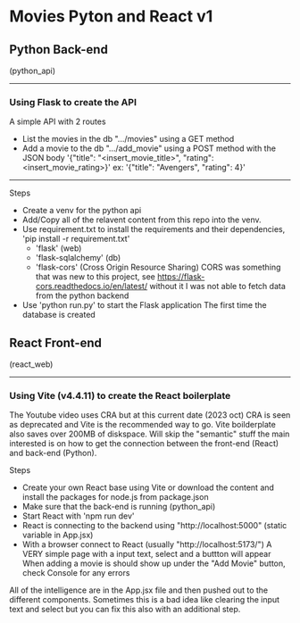 # Movies Pyton and React v1

## Python Back-end

(python_api)

---

### Using Flask to create the API

A simple API with 2 routes

- List the movies in the db ".../movies" using a GET method
- Add a movie to the db ".../add_movie" using a POST method with the JSON body
  '{"title": "<insert_movie_title>", "rating": <insert_movie_rating>}'
  ex: '{"title": "Avengers", "rating": 4}'

---

Steps

- Create a venv for the python api
- Add/Copy all of the relavent content from this repo into the venv.
- Use requirement.txt to install the requirements and their dependencies, 'pip install -r requirement.txt'
  - 'flask' (web)
  - 'flask-sqlalchemy' (db)
  - 'flask-cors' (Cross Origin Resource Sharing)
    CORS was something that was new to this project, see https://flask-cors.readthedocs.io/en/latest/
    without it I was not able to fetch data from the python backend
- Use 'python run.py' to start the Flask application
  The first time the database is created

## React Front-end

(react_web)

---

### Using Vite (v4.4.11) to create the React boilerplate

The Youtube video uses CRA but at this current date (2023 oct) CRA is seen as deprecated and Vite is the recommended way to go.
Vite boilderplate also saves over 200MB of diskspace.
Will skip the "semantic" stuff the main interested is on how to get the connection between the front-end (React)
and back-end (Python).

Steps

- Create your own React base using Vite or download the content and install the packages for node.js from package.json
- Make sure that the back-end is running (python_api)
- Start React with 'npm run dev'
- React is connecting to the backend using "http://localhost:5000" (static variable in App.jsx)
- With a browser connect to React (usually "http://localhost:5173/")
  A VERY simple page with a input text, select and a buttton will appear
  When adding a movie is should show up under the "Add Movie" button, check Console for any errors

All of the intelligence are in the App.jsx file and then pushed out to the different components.
Sometimes this is a bad idea like clearing the input text and select but you can fix this also
with an additional step.
